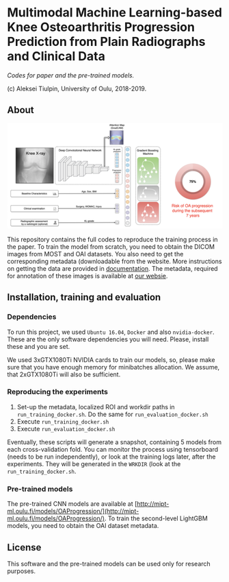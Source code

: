 # Multimodal Machine Learning-based Knee Osteoarthritis Progression Prediction from Plain Radiographs and Clinical Data

*Codes for paper and the pre-trained models.*

(c) Aleksei Tiulpin, University of Oulu, 2018-2019.

## About

<center>
<img src="https://github.com/mipt-oulu/oaprogression/blob/master/docs/schema.png" width="900"/> 
</center>

This repository contains the full codes to reproduce the training process in the paper. To train the model from scratch, you need to obtain the DICOM images from MOST and OAI datasets. You also need to get the corresponding metadata (downloadable from the website. More instructions on getting the data are provided in [documentation](docs/DATASETS.md). The metadata, required for annotation of these images is available at [our websie](http://mipt-ml.oulu.fi/datasets/OAProgression).

## Installation, training and evaluation

### Dependencies

To run this project, we used `Ubuntu 16.04`, `Docker` and also `nvidia-docker`. These are the only software dependencies you will need. Please, install these and you are set.

We used 3xGTX1080Ti NVIDIA cards to train our models, so, please make sure that you have enough memory for minibatches allocation. We assume, that 2xGTX1080Ti will also be sufficient.

### Reproducing the experiments

1. Set-up the metadata, localized ROI and workdir paths in `run_training_docker.sh`. Do the same for `run_evaluation_docker.sh`
2. Execute `run_training_docker.sh`
3. Execute `run_evaluation_docker.sh`

Eventually, these scripts will generate a snapshot, containing 5 models from each cross-validation fold. 
You can monitor the process using tensorboard (needs to be run independently), or look at the training logs later, after the experiments. 
They will be generated in the `WRKDIR` (look at the `run_training_docker.sh`.

### Pre-trained models
The pre-trained CNN models are available at [http://mipt-ml.oulu.fi/models/OAProgression/](http://mipt-ml.oulu.fi/models/OAProgression/).
To train the second-level LightGBM models, you need to obtain the OAI dataset metadata.

## License
This software and the pre-trained models can be used only for research purposes.



